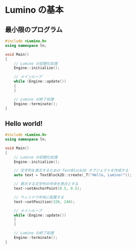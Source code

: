 Lumino の基本
====================

最小限のプログラム
--------------------
```cpp
#include <Lumino.h>
using namespace ln;

void Main()
{
	// Lumino の初期化処理
	Engine::initialize();

	// メインループ
	while (Engine::update())
	{
	}

	// Lumino の終了処理
	Engine::terminate();
}
```

Hello world!
--------------------
```cpp
#include <Lumino.h>
using namespace ln;

void Main()
{
	// Lumino の初期化処理
	Engine::initialize();

	// 文字列を表示するための TextBlock2D オブジェクトを作成する
	auto text = TextBlock2D::create(_T("Hello, Lumino!"));

	// 表示する文字列の中央を原点とする
	text->setAnchorPoint(0.5, 0.5);

	// ウィンドウ中央に配置する
	text->setPosition(320, 240);

	// メインループ
	while (Engine::update())
	{
	}

	// Lumino の終了処理
	Engine::terminate();
}
```
